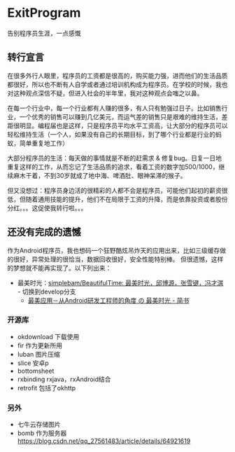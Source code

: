 # ExitProgram
告别程序员生涯，一点感慨

## 转行宣言
在很多外行人眼里，程序员的工资都是很高的，购买能力强，进而他们的生活品质都很好，所以也不断有人自学或者通过培训机构成为程序员。在学校的时候，我也对这种观点深信不疑，但进入社会的半年里，我对这种观点会嗤之以鼻。

在每一个行业中，每一个行业都有人赚的很多，有人只有勉强过日子。比如销售行业，一个优秀的销售可以赚到几亿美元，而运气差的销售只是艰难的维持生活，差距很明显。编程届也是这样，只是程序员平均水平工资高，让大部分的程序员可以轻松维持生活（一个人，如果没有自己的长期目标，到了哪个行业都是行业的蚂蚁，简单重复地工作）

大部分程序员的生活：每天做的事情就是不断的赶需求 & 修复bug。日复一日地重复这样的工作，从而忘记了生活品质的追求，看着工资的数字加500/1000，继续麻木干着，不到30岁就成了地中海、啤酒肚、眼神呆滞的猴子。

但又没想过：程序员身边活的很精彩的人都不会是程序员，可能他们起初的薪资很低，但随着通用技能的提升，他们不在局限于工资的升降，而是依靠投资或者股份分红。。。这促使我转行啦。。。

## 还没有完成的遗憾
作为Android程序员，我也想码一个狂野酷炫吊炸天的应用出来，比如三级缓存做的很好，异常处理的很恰当，数据回收很好，安全性能特别棒。
但很遗憾，这样的梦想就不能再实现了。以下列出来：

* 最美时光：[simplebam/BeautifulTime: 最美时光，邱博源，张雪键，冯才淇 ](https://github.com/simplebam/BeautifulTime) - 切换到develop分支
   * [最美应用－从Android研发工程师的角度 の 最美时光 - 简书](https://www.jianshu.com/p/bc7a3f022854) 

### 开源库 
* okdownload  下载使用
* fir 作为更新所用
* luban 图片压缩
* slice 安卓p
* bottomsheet
* rxbinding  rxjava，rxAndroid结合
* retrofit 包括了okhttp

### 另外
* 七牛云存储图片
* bomb 作为服务器 https://blog.csdn.net/qq_27561483/article/details/64921619 
